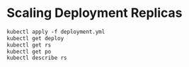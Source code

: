 # Scaling Deployment Replicas
```dockerfile
kubectl apply -f deployment.yml
kubectl get deploy
kubectl get rs
kubectl get po
kubectl describe rs
```
